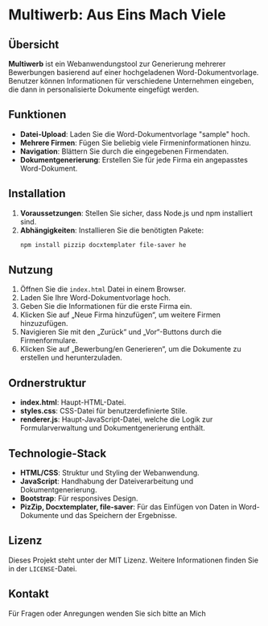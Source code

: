 # Multiwerb: Aus Eins Mach Viele

## Übersicht

**Multiwerb** ist ein Webanwendungstool zur Generierung mehrerer Bewerbungen basierend auf einer hochgeladenen Word-Dokumentvorlage. Benutzer können Informationen für verschiedene Unternehmen eingeben, die dann in personalisierte Dokumente eingefügt werden.

## Funktionen

- **Datei-Upload**: Laden Sie die Word-Dokumentvorlage "sample" hoch.
- **Mehrere Firmen**: Fügen Sie beliebig viele Firmeninformationen hinzu.
- **Navigation**: Blättern Sie durch die eingegebenen Firmendaten.
- **Dokumentgenerierung**: Erstellen Sie für jede Firma ein angepasstes Word-Dokument.

## Installation

1. **Voraussetzungen**: Stellen Sie sicher, dass Node.js und npm installiert sind.
2. **Abhängigkeiten**: Installieren Sie die benötigten Pakete:
   ```bash
   npm install pizzip docxtemplater file-saver he
   ```

## Nutzung

1. Öffnen Sie die `index.html` Datei in einem Browser.
2. Laden Sie Ihre Word-Dokumentvorlage hoch.
3. Geben Sie die Informationen für die erste Firma ein.
4. Klicken Sie auf „Neue Firma hinzufügen“, um weitere Firmen hinzuzufügen.
5. Navigieren Sie mit den „Zurück“ und „Vor“-Buttons durch die Firmenformulare.
6. Klicken Sie auf „Bewerbung/en Generieren“, um die Dokumente zu erstellen und herunterzuladen.

## Ordnerstruktur

- **index.html**: Haupt-HTML-Datei.
- **styles.css**: CSS-Datei für benutzerdefinierte Stile.
- **renderer.js**: Haupt-JavaScript-Datei, welche die Logik zur Formularverwaltung und Dokumentgenerierung enthält.

## Technologie-Stack

- **HTML/CSS**: Struktur und Styling der Webanwendung.
- **JavaScript**: Handhabung der Dateiverarbeitung und Dokumentgenerierung.
- **Bootstrap**: Für responsives Design.
- **PizZip, Docxtemplater, file-saver**: Für das Einfügen von Daten in Word-Dokumente und das Speichern der Ergebnisse.

## Lizenz

Dieses Projekt steht unter der MIT Lizenz. Weitere Informationen finden Sie in der `LICENSE`-Datei.

## Kontakt

Für Fragen oder Anregungen wenden Sie sich bitte an Mich 

